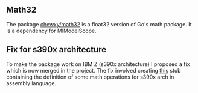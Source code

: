 ## Math32
The package [chewxy/math32](https://github.com/chewxy/math32) is a float32 version of Go's math package. It is a dependency for MlModelScope. 

## Fix for s390x architecture
To make the package work on IBM Z (s390x architecture) I proposed a fix which is now merged in the project. The fix involved creating [this](https://github.com/chewxy/math32/blob/master/stubs_s390x.s) stub containing the definition of some math operations for s390x arch in assembly language.
